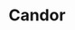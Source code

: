 ---
title: Candor
date: 
draft: false

# descripcion
description : Aro de plata pasante

materials: Plata 925

color: Plateado

dimensions: 1,5cm diam x 0,5cm ancho

code: 01-20-0453

type: "Aros"

categories: []

price: $4.410,00

price_eftvo: $3.750,00

# Images
# first image will be shown in the product page
images:
  # - image: "images/path_to_image"
  # La ubicacion de las imagenes es imagenes/Aros/Aros.Solo Plata/01-20-0453-candor
  - image: "./images/aros/solo_plata/01-20-0453-argollas-semi-anchas_a.JPG"
  - image: "./images/aros/solo_plata/01-20-0453-argollas-semi-anchas_b.JPG"
---